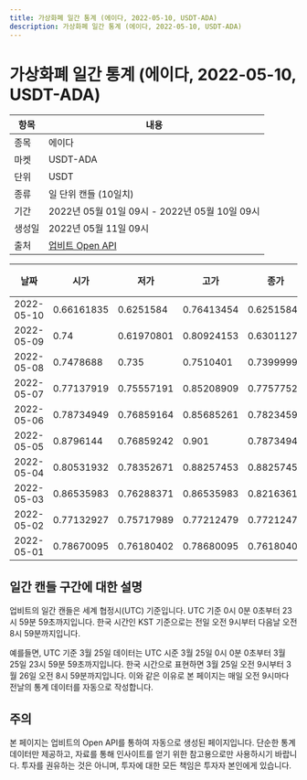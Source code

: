 ```yaml
---
title: 가상화폐 일간 통계 (에이다, 2022-05-10, USDT-ADA)
description: 가상화폐 일간 통계 (에이다, 2022-05-10, USDT-ADA)
---
```



가상화폐 일간 통계 (에이다, 2022-05-10, USDT-ADA)
===

|항목|내용|
|--|--|
|종목|에이다|
|마켓|USDT-ADA|
|단위|USDT|
|종류|일 단위 캔들 (10일치)|
|기간|2022년 05월 01일 09시 - 2022년 05월 10일 09시|
|생성일|2022년 05월 11일 09시|
|출처|[업비트 Open API](https://docs.upbit.com)|


|날짜|시가|저가|고가|종가|비고|
|--|--|--|--|--|--|
|2022-05-10|0.66161835|0.6251584|0.76413454|0.6251584|    |
|2022-05-09|0.74|0.61970801|0.80924153|0.63011271|    |
|2022-05-08|0.7478688|0.735|0.7510401|0.73999999|    |
|2022-05-07|0.77137919|0.75557191|0.85208909|0.77577525|    |
|2022-05-06|0.78734949|0.76859164|0.85685261|0.7823459|    |
|2022-05-05|0.8796144|0.76859242|0.901|0.78734949|    |
|2022-05-04|0.80531932|0.78352671|0.88257453|0.88257453|    |
|2022-05-03|0.86535983|0.76288371|0.86535983|0.82163614|    |
|2022-05-02|0.77132927|0.75717989|0.77212479|0.77212479|    |
|2022-05-01|0.78670095|0.76180402|0.78680095|0.76180402|    |


일간 캔들 구간에 대한 설명
---


업비트의 일간 캔들은 세계 협정시(UTC) 기준입니다. 
UTC 기준 0시 0분 0초부터 23시 59분 59초까지입니다. 
한국 시간인 KST 기준으로는 전일 오전 9시부터 다음날 오전 8시 59분까지입니다. 


예를들면, UTC 기준 3월 25일 데이터는 UTC 시준 3월 25일 0시 0분 0초부터 3월 25일 23시 59분 59초까지입니다. 
한국 시간으로 표현하면 3월 25일 오전 9시부터 3월 26일 오전 8시 59분까지입니다. 
이와 같은 이유로 본 페이지는 매일 오전 9시마다 전날의 통계 데이터를 자동으로 작성합니다. 


주의
---


본 페이지는 업비트의 Open API를 통하여 자동으로 생성된 페이지입니다. 
단순한 통계 데이터만 제공하고, 자료를 통해 인사이트를 얻기 위한 참고용으로만 사용하시기 바랍니다. 
투자를 권유하는 것은 아니며, 투자에 대한 모든 책임은 투자자 본인에게 있습니다. 
